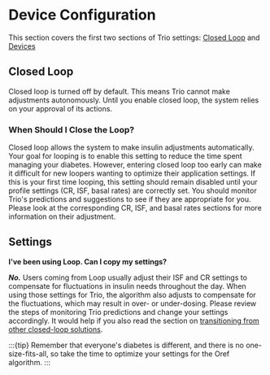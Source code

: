 # Device Configuration
This section covers the first two sections of Trio settings: [Closed Loop](#closed-loop) and [Devices](./Devices.md)

## Closed Loop
Closed loop is turned off by default. This means Trio cannot make adjustments autonomously. Until you enable closed loop, the system relies on your approval of its actions.

### When Should I Close the Loop?

Closed loop allows the system to make insulin adjustments automatically. Your goal for looping is to enable this setting to reduce the time spent managing your diabetes. However, entering closed loop too early can make it difficult for new loopers wanting to optimize their application settings. If this is your first time looping, this setting should remain disabled until your profile settings (CR, ISF, basal rates) are correctly set. You should monitor Trio's predictions and suggestions to see if they are appropriate for you. Please look at the corresponding CR, ISF, and basal rates sections for more information on their adjustment.

## Settings
<b>I've been using Loop. Can I copy my settings?</b>

<b><i>No.</b></i> Users coming from Loop usually adjust their ISF and CR settings to compensate for fluctuations in insulin needs throughout the day. When using those settings for Trio, the algorithm also adjusts to compensate for the fluctuations, which may result in over- or under-dosing. Please review the steps of monitoring Trio predictions and change your settings accordingly. It would help if you also read the section on [transitioning from other closed-loop solutions](transition-qa.md).

:::{tip}
Remember that everyone's diabetes is different, and there is no one-size-fits-all, so take the time to optimize your settings for the Oref algorithm.
:::
